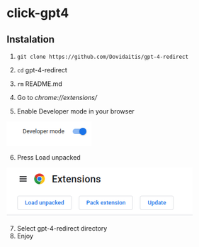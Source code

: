 # click-gpt4

## Instalation 
1. `git clone https://github.com/Dovidaitis/gpt-4-redirect`
2. `cd` gpt-4-redirect
3. `rm` README.md
4. Go to *chrome://extensions/*

5. Enable Developer mode in your browser

![Developer mode toggle](./assets/developer_mode.png)

6. Press Load unpacked

![Load unpacked button](./assets/load_unpacked.png)

7. Select gpt-4-redirect directory
8. Enjoy